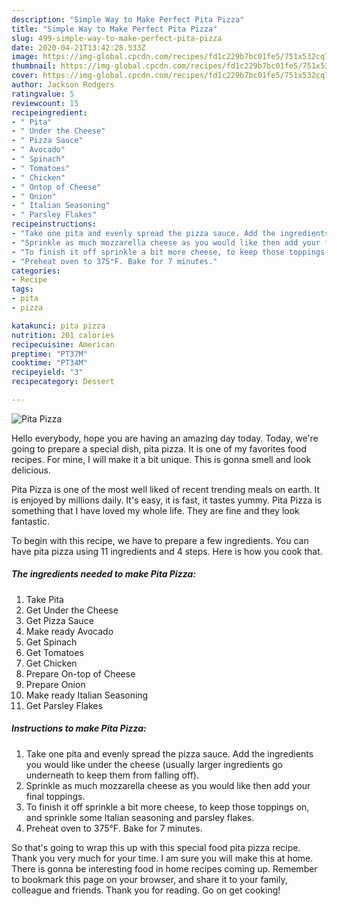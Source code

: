 ```yaml
---
description: "Simple Way to Make Perfect Pita Pizza"
title: "Simple Way to Make Perfect Pita Pizza"
slug: 499-simple-way-to-make-perfect-pita-pizza
date: 2020-04-21T13:42:28.533Z
image: https://img-global.cpcdn.com/recipes/fd1c229b7bc01fe5/751x532cq70/pita-pizza-recipe-main-photo.jpg
thumbnail: https://img-global.cpcdn.com/recipes/fd1c229b7bc01fe5/751x532cq70/pita-pizza-recipe-main-photo.jpg
cover: https://img-global.cpcdn.com/recipes/fd1c229b7bc01fe5/751x532cq70/pita-pizza-recipe-main-photo.jpg
author: Jackson Rodgers
ratingvalue: 5
reviewcount: 15
recipeingredient:
- " Pita"
- " Under the Cheese"
- " Pizza Sauce"
- " Avocado"
- " Spinach"
- " Tomatoes"
- " Chicken"
- " Ontop of Cheese"
- " Onion"
- " Italian Seasoning"
- " Parsley Flakes"
recipeinstructions:
- "Take one pita and evenly spread the pizza sauce. Add the ingredients you would like under the cheese (usually larger ingredients go underneath to keep them from falling off)."
- "Sprinkle as much mozzarella cheese as you would like then add your final toppings."
- "To finish it off sprinkle a bit more cheese, to keep those toppings on, and sprinkle some Italian seasoning and parsley flakes."
- "Preheat oven to 375°F. Bake for 7 minutes."
categories:
- Recipe
tags:
- pita
- pizza

katakunci: pita pizza 
nutrition: 201 calories
recipecuisine: American
preptime: "PT37M"
cooktime: "PT34M"
recipeyield: "3"
recipecategory: Dessert

---
```



![Pita Pizza](https://img-global.cpcdn.com/recipes/fd1c229b7bc01fe5/751x532cq70/pita-pizza-recipe-main-photo.jpg)

Hello everybody, hope you are having an amazing day today. Today, we're going to prepare a special dish, pita pizza. It is one of my favorites food recipes. For mine, I will make it a bit unique. This is gonna smell and look delicious.



Pita Pizza is one of the most well liked of recent trending meals on earth. It is enjoyed by millions daily. It's easy, it is fast, it tastes yummy. Pita Pizza is something that I have loved my whole life. They are fine and they look fantastic.


To begin with this recipe, we have to prepare a few ingredients. You can have pita pizza using 11 ingredients and 4 steps. Here is how you cook that.

<!--inarticleads1-->

##### The ingredients needed to make Pita Pizza:

1. Take  Pita
1. Get  Under the Cheese
1. Get  Pizza Sauce
1. Make ready  Avocado
1. Get  Spinach
1. Get  Tomatoes
1. Get  Chicken
1. Prepare  On-top of Cheese
1. Prepare  Onion
1. Make ready  Italian Seasoning
1. Get  Parsley Flakes




<!--inarticleads2-->

##### Instructions to make Pita Pizza:

1. Take one pita and evenly spread the pizza sauce. Add the ingredients you would like under the cheese (usually larger ingredients go underneath to keep them from falling off).
1. Sprinkle as much mozzarella cheese as you would like then add your final toppings.
1. To finish it off sprinkle a bit more cheese, to keep those toppings on, and sprinkle some Italian seasoning and parsley flakes.
1. Preheat oven to 375°F. Bake for 7 minutes.




So that's going to wrap this up with this special food pita pizza recipe. Thank you very much for your time. I am sure you will make this at home. There is gonna be interesting food in home recipes coming up. Remember to bookmark this page on your browser, and share it to your family, colleague and friends. Thank you for reading. Go on get cooking!
